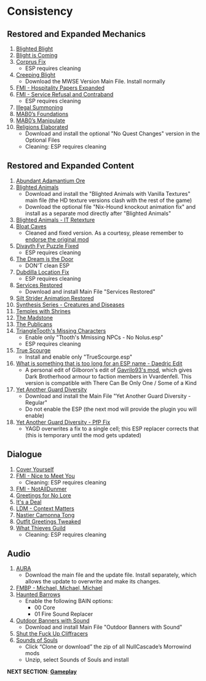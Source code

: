 # Consistency

## Restored and Expanded Mechanics
1. [Blighted Blight](https://www.nexusmods.com/morrowind/mods/48631?tab=files)
1. [Blight is Coming](https://www.nexusmods.com/morrowind/mods/47649?tab=files)
1. [Corprus Fix](https://www.nexusmods.com/morrowind/mods/45544?tab=files)
	- ESP requires cleaning
1. [Creeping Blight](https://www.nexusmods.com/morrowind/mods/47904?tab=files)
	- Download the MWSE Version Main File. Install normally
1. [FMI - Hospitality Papers Expanded](https://www.nexusmods.com/morrowind/mods/46107?tab=files)
1. [FMI - Service Refusal and Contraband](https://www.nexusmods.com/morrowind/mods/47456?tab=files)
	- ESP requires cleaning
1. [Illegal Summoning](https://www.nexusmods.com/morrowind/mods/47105?tab=files)
1. [MAB0’s Foundations](https://www.nexusmods.com/morrowind/mods/47244?tab=files)
1. [MAB0’s Manipulate](https://www.nexusmods.com/morrowind/mods/47222?tab=files)
1. [Religions Elaborated](https://www.nexusmods.com/morrowind/mods/47843?tab=files)
	- Download and install the optional "No Quest Changes" version in the Optional Files
	- Cleaning: ESP requires cleaning	
	
## Restored and Expanded Content
1. [Abundant Adamantium Ore](https://www.nexusmods.com/morrowind/mods/45726?tab=files)
1. [Blighted Animals](https://www.nexusmods.com/morrowind/mods/42245?tab=files)
	- Download and install the "Blighted Animals with Vanilla Textures" main file (the HD texture versions clash with the rest of the game)
	- Download the optional file "Nix-Hound knockout animation fix" and install as a separate mod directly after "Blighted Animals"
1. [Blighted Animals - IT Retexture](https://mega.nz/file/7pAGhSpK#4R1x2NTQ18iTWLiRTJRTM7TAYdIZ4_QNHQj1z_pQKQ4)
1. [Bloat Caves](https://mega.nz/file/285BhaYb#AYdaP7ZDgNpKPxqGA3N4CxtucjaJCne6Oc6mw1zQjBk)
	- Cleaned and fixed version. As a courtesy, please remember to [endorse the original mod](https://www.nexusmods.com/morrowind/mods/43141?tab=files)
1. [Divayth Fyr Puzzle Fixed](https://www.nexusmods.com/morrowind/mods/45155?tab=files)
	- ESP requires cleaning
1. [The Dream is the Door](https://www.nexusmods.com/morrowind/mods/47423?tab=files)
	- DON'T clean ESP	
1. [Dubdilla Location Fix](https://www.nexusmods.com/morrowind/mods/46720?tab=files)
	- ESP requires cleaning
1. [Services Restored](https://www.nexusmods.com/morrowind/mods/47068?tab=files)
	- Download and install Main File "Services Restored"
1. [Silt Strider Animation Restored](https://www.nexusmods.com/morrowind/mods/44150?tab=files)
1. [Synthesis Series - Creatures and Diseases](https://www.nexusmods.com/morrowind/mods/48279?tab=files)
1. [Temples with Shrines](https://www.nexusmods.com/morrowind/mods/45535?tab=files)
1. [The Madstone](https://www.nexusmods.com/morrowind/mods/47653?tab=files)
1. [The Publicans](https://www.nexusmods.com/morrowind/mods/45410?tab=files)
1. [TriangleTooth's Missing Characters](https://www.nexusmods.com/morrowind/mods/46234?tab=files)
	- Enable only "Ttooth's Mmissing NPCs - No Nolus.esp"
	- ESP requires cleaning
1. [True Scourge](https://www.nexusmods.com/morrowind/mods/43294?tab=files)
	- Install and enable only "TrueScourge.esp"
1. [What is something that is too long for an ESP name - Daedric Edit](https://mega.nz/file/f4pyFSZL#BoAxWMDSOMc7XQIUPjNIyrTQe5HWAW4yFk3Pm00aMps)
	- A personal edit of Gilboron's edit of [Gavrilo93's mod](https://www.nexusmods.com/morrowind/mods/47598?tab=description), which gives Dark Brotherhood armour to faction members in Vvardenfell. This version is compatible with There Can Be Only One / Some of a Kind
1. [Yet Another Guard Diversity](https://www.nexusmods.com/morrowind/mods/45894?tab=files)
	- Download and install the Main File "Yet Another Guard Diversity - Regular"
	- Do not enable the ESP (the next mod will provide the plugin you will enable)
1. [Yet Another Guard Diversity - PfP Fix](https://mega.nz/file/ug5HFJKI#yJ8TsnIXqFJYVOx964Ia8LEUE3KB3J5oVz4KCPHb-ew)
	- YAGD overwrites a fix to a single cell; this ESP replacer corrects that (this is temporary until the mod gets updated)

## Dialogue
1. [Cover Yourself](https://www.nexusmods.com/morrowind/mods/48016?tab=files)
1. [FMI - Nice to Meet You](https://www.nexusmods.com/morrowind/mods/47329?tab=files)
	- Cleaning: ESP requires cleaning
1. [FMI - NotAllDunmer](https://www.nexusmods.com/morrowind/mods/47569?tab=files)
1. [Greetings for No Lore](https://www.nexusmods.com/morrowind/mods/46063?tab=files)
1. [It's a Deal](https://www.nexusmods.com/morrowind/mods/47968?tab=files)
1. [LDM - Context Matters](https://www.nexusmods.com/morrowind/mods/48273?tab=files)
1. [Nastier Camonna Tong](https://www.nexusmods.com/morrowind/mods/22601?tab=files)
1. [Outfit Greetings Tweaked](https://www.nexusmods.com/morrowind/mods/46066?tab=files)
1. [What Thieves Guild](https://www.nexusmods.com/morrowind/mods/47728?tab=files)
	- Cleaning: ESP requires cleaning

## Audio
1. [AURA](https://www.nexusmods.com/morrowind/mods/48255?tab=files)
	- Download the main file and the update file. Install separately, which allows the update to overwrite and make its changes.
1. [FMBP - Michael, Michael, Michael](https://www.nexusmods.com/morrowind/mods/48598?tab=files)
1. [Haunted Barrows](https://www.nexusmods.com/morrowind/mods/46826?tab=files)
	- Enable the following BAIN options:
		- 00 Core
		- 01 Fire Sound Replacer
1. [Outdoor Banners with Sound](https://www.nexusmods.com/morrowind/mods/47068?tab=files)
	- Download and install Main File "Outdoor Banners with Sound"
1. [Shut the Fuck Up Cliffracers](https://www.nexusmods.com/morrowind/mods/46588?tab=files)
1. [Sounds of Souls](https://github.com/NullCascade/morrowind-mods)
	- Click “Clone or download” the zip of all NullCascade’s Morrowind mods
	- Unzip, select Sounds of Souls and install

**NEXT SECTION**:
[**Gameplay**](https://github.com/doublemoulinet/Morrowind-Modular-Mod-Guide/blob/master/GAMEPLAY.md)